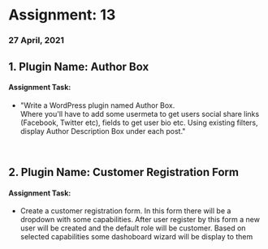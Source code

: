# Assignment: 13
### 27 April, 2021

## 1. Plugin Name: Author Box
#### Assignment Task:
<ul>
<li>"Write a WordPress plugin named Author Box.<br>
Where you'll have to add some usermeta to get users social share links (Facebook, Twitter etc), fields to get user bio etc. Using existing filters, display Author Description Box under each post."</li>
</ul>
<br>

## 2. Plugin Name: Customer Registration Form
#### Assignment Task:
<ul>
<li>Create a customer registration form. In this form there will be a dropdown with some capabilities. After user register by this form a new user will be created and the default role will be customer. Based on selected capabilities some dashoboard wizard will be display to them</li>
</ul>
<br>


